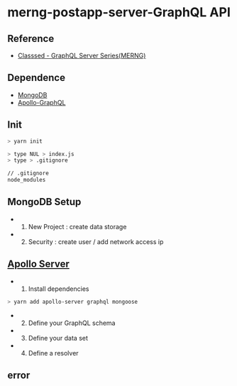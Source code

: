 # merng-postapp-server-GraphQL API

## Reference

- [Classsed - GraphQL Server Series(MERNG)](https://www.youtube.com/playlist?list=PLMhAeHCz8S3_pgb-j51QnCEhXNj5oyl8n)

## Dependence

- [MongoDB](https://www.mongodb.com/cloud/atlas)
- [Apollo-GraphQL](https://www.apollographql.com/docs/tutorial/introduction/)

## Init

```sh
> yarn init

> type NUL > index.js
> type > .gitignore

// .gitignore
node_modules
```

## MongoDB Setup

- 1. New Project : create data storage
- 2. Security : create user / add network access ip

## [Apollo Server](https://www.apollographql.com/docs/apollo-server/getting-started/)

- 1. Install dependencies

```sh
> yarn add apollo-server graphql mongoose
```

- 2. Define your GraphQL schema

- 3. Define your data set

- 4. Define a resolver

## error
